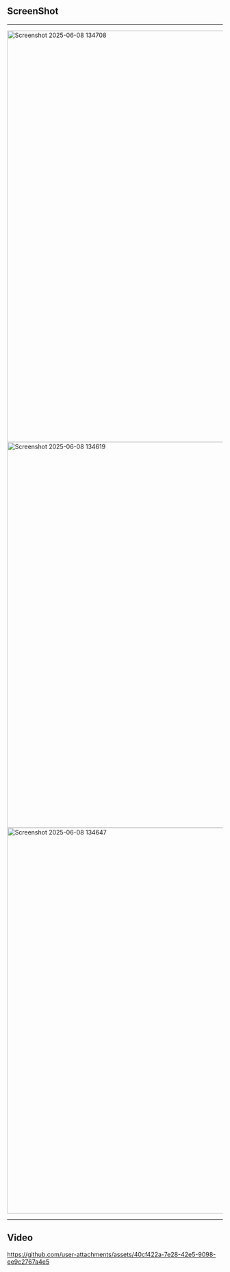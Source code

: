 ##  ScreenShot
---
<img width="960" alt="Screenshot 2025-06-08 134708" src="https://github.com/user-attachments/assets/0de9db82-9a59-45ae-a741-1c250839de14" />
<img width="900" alt="Screenshot 2025-06-08 134619" src="https://github.com/user-attachments/assets/a9025301-9492-4777-9657-b3374fbec82e" />
<img width="900" alt="Screenshot 2025-06-08 134647" src="https://github.com/user-attachments/assets/4747fa40-949e-4af3-9cc6-b0ede28f50d8" />

---
## Video


https://github.com/user-attachments/assets/40cf422a-7e28-42e5-9098-ee9c2767a4e5

